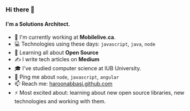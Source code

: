 <!--
**haroonabbasi/haroonabbasi** is a ✨ _special_ ✨ repository because its `README.md` (this file) appears on your GitHub profile.

Here are some ideas to get you started:

- 🔭 I’m currently working on ...
- 🌱 I’m currently learning ...
- 👯 I’m looking to collaborate on ...
- 🤔 I’m looking for help with ...
- 💬 Ask me about ...
- 📫 How to reach me: ...
- 😄 Pronouns: ...
- ⚡ Fun fact: ...
-->

### Hi there 👋

<!-- ![visitors](https://visitor-badge.glitch.me/badge?page_id=haroonabbasi.visitor-badge) -->

#### I'm a Solutions Architect.

- 🏢 I'm currently working at **Mobilelive.ca**. 
- 💻 Technologies using these days: `javascript`, `java`, `node`
- 🌱 Learning all about **Open Source**
- ✍ I write tech articles on **Medium**
- 🎓 I've studied computer science at IUB University. 
- 💬 Ping me about `node`, `javascript`, `angular`
- 📫 Reach me: [haroonabbasi.github.com](https://haroonabbasi.github.com)
- ⚡ Most excited about: learning about new open source libraries, new technologies and working with them.


<!-- ![Github stats](https://github-readme-stats.vercel.app/api?username=haroonabbasi&show_icons=true) -->
<!-- [![Contribution Stats](https://github-contribution-stats.vercel.app/api/?username=haroonabbasi)](https://github.com/LordDashMe/github-contribution-stats/) -->
